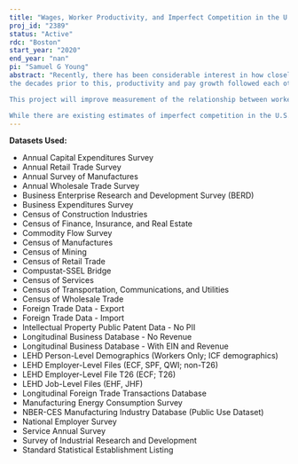 ```yaml
---
title: "Wages, Worker Productivity, and Imperfect Competition in the U.S. Labor Market"
proj_id: "2389"
status: "Active"
rdc: "Boston"
start_year: "2020"
end_year: "nan"
pi: "Samuel G Young"
abstract: "Recently, there has been considerable interest in how closely workers' pay is tied to their productivity. One motivation for this discussion is the fact that median US worker pay growth has been far weaker than the growth of GDP per worker (labor productivity) since the mid-1970s. In
the decades prior to this, productivity and pay growth followed each other quite closely. Research has shown that the competitive model of wage setting is inconsistent with many parts of the labor market, and critical questions remain. How has the relationship between productivity and wages changed over time? Is the imperfect pass-through of productivity to wages driven by monopoly power in the product market, monopsony power in the labor market, adjustment frictions, and/or other factors? What firm and labor market characteristics are associated with firms paying workers close to their productivity?

This project will improve measurement of the relationship between workers' productivity and their pay, and explore heterogeneity in these measures across time, firms, and labor market conditions. The analysis will add to our understanding of why firms can pay workers less than their productivity and what types of firms pay workers closer to their productivity. The main project uses production function estimation techniques to measure the degree of imperfect competition in the U.S. labor market, and will estimate this measure across a large number of firms over multiple decades. We can estimate the wedge between workers' marginal revenue product and their wage. Then using another input into the production function (e.g. materials), we can separate how much of this wedge is due to monopoly power in the product market vs. monopsony power in the labor market. Under a model of wage posting with monopsony power, this measure directly identifies a time-varying elasticity of labor supply faced by each firm. As a supplement to this new measure of imperfect competition, we also plan on estimating standard rent-sharing elasticities that measure how exogenous shocks to worker productivity pass through to their wages.

While there are existing estimates of imperfect competition in the U.S. labor market, most of the empirical evidence on this topic is not directly tied to theories of wage setting and/or are focused on very specific occupational labor markets (so lack enough external validity for the general U.S. labor market). We propose to estimate two theoretically motivated measures of imperfect competition across a large number of firms and over time. Both measures estimate how worker productivity changes pass through to their wages. The first relies on production function estimation and is similar to how IO economists measure markups. The second is a rent-sharing method familiar to labor economists. With estimates of both measures for an overlapping set of firms, we can compare the two different measures, analyze heterogeneity across firms and labor markets, and document how these measures have changed over the past 25-40 years."
---
```


**Datasets Used:**

  - Annual Capital Expenditures Survey 
  - Annual Retail Trade Survey 
  - Annual Survey of Manufactures 
  - Annual Wholesale Trade Survey 
  - Business Enterprise Research and Development Survey (BERD) 
  - Business Expenditures Survey 
  - Census of Construction Industries 
  - Census of Finance, Insurance, and Real Estate 
  - Commodity Flow Survey 
  - Census of Manufactures 
  - Census of Mining 
  - Census of Retail Trade 
  - Compustat-SSEL Bridge 
  - Census of Services 
  - Census of Transportation, Communications, and Utilities 
  - Census of Wholesale Trade 
  - Foreign Trade Data - Export 
  - Foreign Trade Data - Import 
  - Intellectual Property Public Patent Data - No PII 
  - Longitudinal Business Database - No Revenue 
  - Longitudinal Business Database - With EIN and Revenue 
  - LEHD Person-Level Demographics (Workers Only; ICF demographics) 
  - LEHD Employer-Level Files (ECF, SPF, QWI; non-T26) 
  - LEHD Employer-Level File T26 (ECF; T26) 
  - LEHD Job-Level Files (EHF, JHF) 
  - Longitudinal Foreign Trade Transactions Database 
  - Manufacturing Energy Consumption Survey 
  - NBER-CES Manufacturing Industry Database (Public Use Dataset) 
  - National Employer Survey 
  - Service Annual Survey 
  - Survey of Industrial Research and Development 
  - Standard Statistical Establishment Listing 

